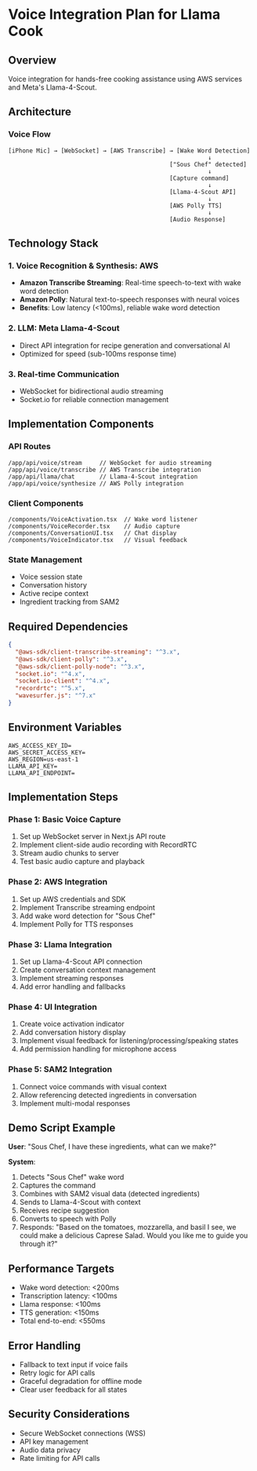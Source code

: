 # Voice Integration Plan for Llama Cook

## Overview
Voice integration for hands-free cooking assistance using AWS services and Meta's Llama-4-Scout.

## Architecture

### Voice Flow
```
[iPhone Mic] → [WebSocket] → [AWS Transcribe] → [Wake Word Detection]
                                                         ↓
                                              ["Sous Chef" detected]
                                                         ↓
                                              [Capture command]
                                                         ↓
                                              [Llama-4-Scout API]
                                                         ↓
                                              [AWS Polly TTS]
                                                         ↓
                                              [Audio Response]
```

## Technology Stack

### 1. Voice Recognition & Synthesis: AWS
- **Amazon Transcribe Streaming**: Real-time speech-to-text with wake word detection
- **Amazon Polly**: Natural text-to-speech responses with neural voices
- **Benefits**: Low latency (<100ms), reliable wake word detection

### 2. LLM: Meta Llama-4-Scout
- Direct API integration for recipe generation and conversational AI
- Optimized for speed (sub-100ms response time)

### 3. Real-time Communication
- WebSocket for bidirectional audio streaming
- Socket.io for reliable connection management

## Implementation Components

### API Routes
```
/app/api/voice/stream     // WebSocket for audio streaming
/app/api/voice/transcribe // AWS Transcribe integration
/app/api/llama/chat       // Llama-4-Scout integration
/app/api/voice/synthesize // AWS Polly integration
```

### Client Components
```
/components/VoiceActivation.tsx  // Wake word listener
/components/VoiceRecorder.tsx    // Audio capture
/components/ConversationUI.tsx   // Chat display
/components/VoiceIndicator.tsx   // Visual feedback
```

### State Management
- Voice session state
- Conversation history
- Active recipe context
- Ingredient tracking from SAM2

## Required Dependencies
```json
{
  "@aws-sdk/client-transcribe-streaming": "^3.x",
  "@aws-sdk/client-polly": "^3.x",
  "@aws-sdk/client-polly-node": "^3.x",
  "socket.io": "^4.x",
  "socket.io-client": "^4.x",
  "recordrtc": "^5.x",
  "wavesurfer.js": "^7.x"
}
```

## Environment Variables
```env
AWS_ACCESS_KEY_ID=
AWS_SECRET_ACCESS_KEY=
AWS_REGION=us-east-1
LLAMA_API_KEY=
LLAMA_API_ENDPOINT=
```

## Implementation Steps

### Phase 1: Basic Voice Capture
1. Set up WebSocket server in Next.js API route
2. Implement client-side audio recording with RecordRTC
3. Stream audio chunks to server
4. Test basic audio capture and playback

### Phase 2: AWS Integration
1. Set up AWS credentials and SDK
2. Implement Transcribe streaming endpoint
3. Add wake word detection for "Sous Chef"
4. Implement Polly for TTS responses

### Phase 3: Llama Integration
1. Set up Llama-4-Scout API connection
2. Create conversation context management
3. Implement streaming responses
4. Add error handling and fallbacks

### Phase 4: UI Integration
1. Create voice activation indicator
2. Add conversation history display
3. Implement visual feedback for listening/processing/speaking states
4. Add permission handling for microphone access

### Phase 5: SAM2 Integration
1. Connect voice commands with visual context
2. Allow referencing detected ingredients in conversation
3. Implement multi-modal responses

## Demo Script Example

**User**: "Sous Chef, I have these ingredients, what can we make?"

**System**:
1. Detects "Sous Chef" wake word
2. Captures the command
3. Combines with SAM2 visual data (detected ingredients)
4. Sends to Llama-4-Scout with context
5. Receives recipe suggestion
6. Converts to speech with Polly
7. Responds: "Based on the tomatoes, mozzarella, and basil I see, we could make a delicious Caprese Salad. Would you like me to guide you through it?"

## Performance Targets
- Wake word detection: <200ms
- Transcription latency: <100ms
- Llama response: <100ms
- TTS generation: <150ms
- Total end-to-end: <550ms

## Error Handling
- Fallback to text input if voice fails
- Retry logic for API calls
- Graceful degradation for offline mode
- Clear user feedback for all states

## Security Considerations
- Secure WebSocket connections (WSS)
- API key management
- Audio data privacy
- Rate limiting for API calls